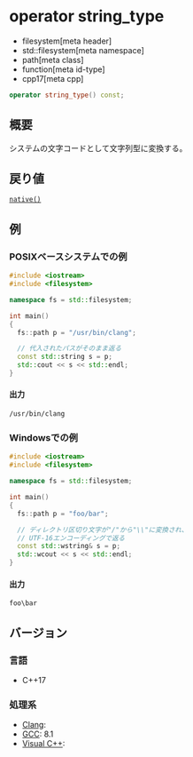 # operator string_type
* filesystem[meta header]
* std::filesystem[meta namespace]
* path[meta class]
* function[meta id-type]
* cpp17[meta cpp]

```cpp
operator string_type() const;
```

## 概要
システムの文字コードとして文字列型に変換する。


## 戻り値
[`native()`](native.md)


## 例
### POSIXベースシステムでの例
```cpp example
#include <iostream>
#include <filesystem>

namespace fs = std::filesystem;

int main()
{
  fs::path p = "/usr/bin/clang";

  // 代入されたパスがそのまま返る
  const std::string s = p;
  std::cout << s << std::endl;
}
```

#### 出力
```
/usr/bin/clang
```


### Windowsでの例
```cpp
#include <iostream>
#include <filesystem>

namespace fs = std::filesystem;

int main()
{
  fs::path p = "foo/bar";

  // ディレクトリ区切り文字が"/"から"\\"に変換され、
  // UTF-16エンコーディングで返る
  const std::wstring& s = p;
  std::wcout << s << std::endl;
}
```

#### 出力
```
foo\bar
```

## バージョン
### 言語
- C++17

### 処理系
- [Clang](/implementation.md#clang):
- [GCC](/implementation.md#gcc): 8.1
- [Visual C++](/implementation.md#visual_cpp):
